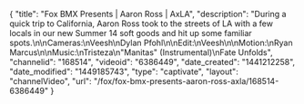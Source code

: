 {
    "title": "Fox BMX Presents | Aaron Ross | AxLA",
    "description": "During a quick trip to California, Aaron Ross took to the streets of LA with a few locals in our new Summer 14 soft goods and hit up some familiar spots.\n\nCameras:\nVeesh\nDylan Pfohl\n\nEdit:\nVeesh\n\nMotion:\nRyan Marcus\n\nMusic:\nTristeza\n\"Manitas\" (Instrumental)\nFate Unfolds",
    "channelid": "168514",
    "videoid": "6386449",
    "date_created": "1441212258",
    "date_modified": "1449185743",
    "type": "captivate",
    "layout": "channelVideo",
    "url": "\/fox\/fox-bmx-presents-aaron-ross-axla\/168514-6386449"
}